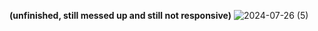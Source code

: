 <strong>(unfinished, still messed up and still not responsive)</strong>
![2024-07-26 (5)](https://github.com/user-attachments/assets/a3fc1785-6c6e-4767-ad62-4beb4a497753)
